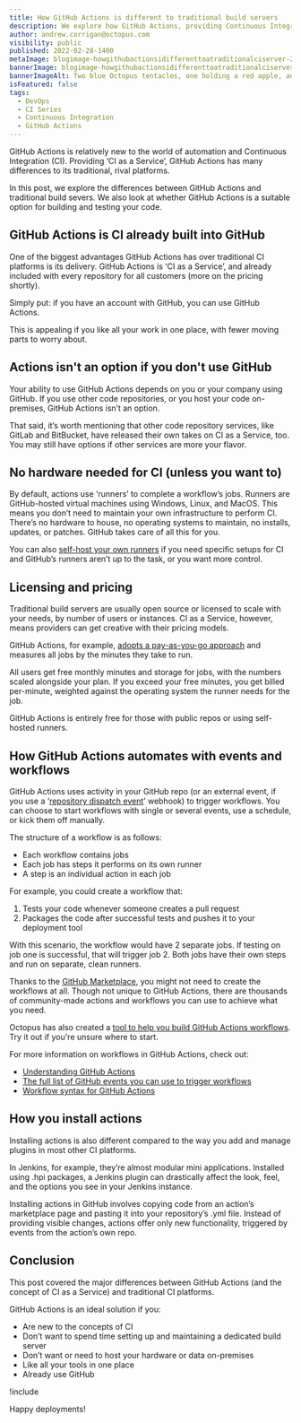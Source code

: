 ```yaml
---
title: How GitHub Actions is different to traditional build servers
description: We explore how GitHub Actions, providing Continuous Integration as a Service, is different to traditional build servers.
author: andrew.corrigan@octopus.com
visibility: public
published: 2022-02-28-1400
metaImage: blogimage-howgithubactionsidifferenttoatraditionalciserver-2022.png
bannerImage: blogimage-howgithubactionsidifferenttoatraditionalciserver-2022.png
bannerImageAlt: Two blue Octopus tentacles, one holding a red apple, and one holding a green apple.
isFeatured: false
tags:
  - DevOps
  - CI Series
  - Continuous Integration
  - GitHub Actions
---
```


GitHub Actions is relatively new to the world of automation and Continuous Integration (CI). Providing ‘CI as a Service’, GitHub Actions has many differences to its traditional, rival platforms.

In this post, we explore the differences between GitHub Actions and traditional build severs. We also look at whether GitHub Actions is a suitable option for building and testing your code.


## GitHub Actions is CI already built into GitHub

One of the biggest advantages GitHub Actions has over traditional CI platforms is its delivery. GitHub Actions is ‘CI as a Service’, and already included with every repository for all customers (more on the pricing shortly). 

Simply put: if you have an account with GitHub, you can use GitHub Actions.

This is appealing if you like all your work in one place, with fewer moving parts to worry about.

## Actions isn't an option if you don't use GitHub

Your ability to use GitHub Actions depends on you or your company using GitHub. If you use other code repositories, or you host your code on-premises, GitHub Actions isn’t an option.

That said, it’s worth mentioning that other code repository services, like GitLab and BitBucket, have released their own takes on CI as a Service, too. You may still have options if other services are more your flavor.

## No hardware needed for CI (unless you want to)

By default, actions use ‘runners’ to complete a workflow’s jobs. Runners are GitHub-hosted virtual machines using Windows, Linux, and MacOS. This means you don’t need to maintain your own infrastructure to perform CI. There’s no hardware to house, no operating systems to maintain, no installs, updates, or patches. GitHub takes care of all this for you.

You can also [self-host your own runners](https://docs.github.com/en/actions/hosting-your-own-runners) if you need specific setups for CI and GitHub’s runners aren’t up to the task, or you want more control.

## Licensing and pricing

Traditional build servers are usually open source or licensed to scale with your needs, by number of users or instances. CI as a Service, however, means providers can get creative with their pricing models.

GitHub Actions, for example, [adopts a pay-as-you-go approach](https://docs.github.com/en/billing/managing-billing-for-github-actions/about-billing-for-github-actions) and measures all jobs by the minutes they take to run.

All users get free monthly minutes and storage for jobs, with the numbers scaled alongside your plan. If you exceed your free minutes, you get billed per-minute, weighted against the operating system the runner needs for the job.

GitHub Actions is entirely free for those with public repos or using self-hosted runners.

## How GitHub Actions automates with events and workflows

GitHub Actions uses activity in your GitHub repo (or an external event, if you use a ‘[repository dispatch event](https://docs.github.com/en/actions/using-workflows/events-that-trigger-workflows#repository_dispatch)’ webhook) to trigger workflows. You can choose to start workflows with single or several events, use a schedule, or kick them off manually.

The structure of a workflow is as follows: 

- Each workflow contains jobs
- Each job has steps it performs on its own runner
- A step is an individual action in each job

For example, you could create a workflow that:

1. Tests your code whenever someone creates a pull request
1. Packages the code after successful tests and pushes it to your deployment tool

With this scenario, the workflow would have 2 separate jobs. If testing on job one is successful, that will trigger job 2. Both jobs have their own steps and run on separate, clean runners.

Thanks to the [GitHub Marketplace](https://github.com/marketplace), you might not need to create the workflows at all. Though not unique to GitHub Actions, there are thousands of community-made actions and workflows you can use to achieve what you need.

Octopus has also created a [tool to help you build GitHub Actions workflows](https://githubactionworkflows.com/). Try it out if you're unsure where to start.

For more information on workflows in GitHub Actions, check out:

- [Understanding GitHub Actions](https://docs.github.com/en/actions/learn-github-actions/understanding-github-actions)
- [The full list of GitHub events you can use to trigger workflows](https://docs.github.com/en/actions/learn-github-actions/events-that-trigger-workflows)
- [Workflow syntax for GitHub Actions](https://docs.github.com/en/actions/learn-github-actions/workflow-syntax-for-github-actions)

## How you install actions

Installing actions is also different compared to the way you add and manage plugins in most other CI platforms.

In Jenkins, for example, they’re almost modular mini applications. Installed using .hpi packages, a Jenkins plugin can drastically affect the look, feel, and the options you see in your Jenkins instance.

Installing actions in GitHub involves copying code from an action’s marketplace page and pasting it into your repository’s .yml file. Instead of providing visible changes, actions offer only new functionality, triggered by events from the action’s own repo.

## Conclusion

This post covered the major differences between GitHub Actions (and the concept of CI as a Service) and traditional CI platforms. 

GitHub Actions is an ideal solution if you:

- Are new to the concepts of CI
- Don’t want to spend time setting up and maintaining a dedicated build server
- Don’t want or need to host your hardware or data on-premises
- Like all your tools in one place
- Already use GitHub

!include <q1-2022-newsletter-cta>

Happy deployments!
